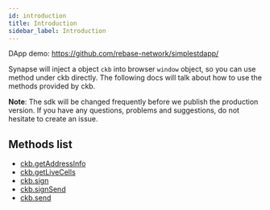 ```yaml
---
id: introduction
title: Introduction
sidebar_label: Introduction
---
```


DApp demo: https://github.com/rebase-network/simplestdapp/

Synapse will inject a object `ckb` into browser `window` object, so you can use method under ckb directly. The following docs will talk about how to use the methods provided by ckb.

**Note**: The sdk will be changed frequently before we publish the production version. If you have any questions, problems and suggestions, do not hesitate to create an issue.

## Methods list

- [ckb.getAddressInfo](/docs/getAddressInfo)
- [ckb.getLiveCells](/docs/getLiveCells)
- [ckb.sign](/docs/sign)
- [ckb.signSend](/docs/signSend)
- [ckb.send](/docs/send)
